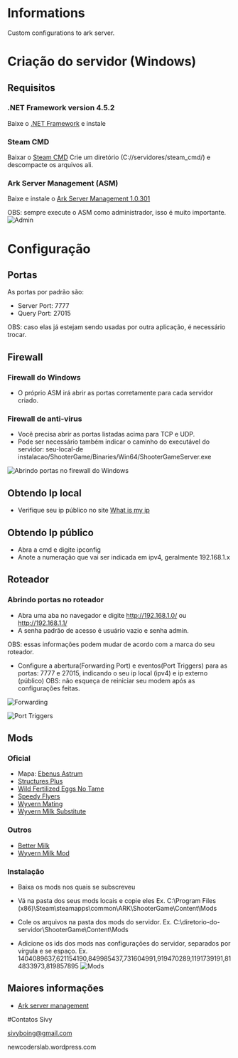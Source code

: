 # Informations
Custom configurations to ark server.

# Criação do servidor (Windows)
## Requisitos
### .NET Framework version 4.5.2
Baixe o [.NET Framework](https://l.facebook.com/l.php?u=https%3A%2F%2Fwww.microsoft.com%2Fpt-br%2Fdownload%2Fconfirmation.aspx%3Fid%3D42642%26fbclid%3DIwAR2QHpRW9fByXXdRUr8BSX2NbsqWVTxr5W7yAOH8IGQ2RNOWwUKixOqWpEo&h=AT25dxDYeuHz96gg54plmVv0zFZr7VXfGsQmj8TYWnjePlktEMKFquHC984jbAk-Ef91mUo-wXlBmEqITWu2l6uPOBIOE4KU06gqxFxIAa25e4mUFWGpgaDcURGcFcCtN60L) e instale

### Steam CMD
Baixar o [Steam CMD](https://arkservermanager.s3.amazonaws.com/release/latest.zip)
Crie um diretório (C://servidores/steam_cmd/) e descompacte os arquivos ali.

### Ark Server Management (ASM)
Baixe e instale o [Ark Server Management 1.0.301](http://arkservermanager.s3.amazonaws.com/release/ArkServerManager_1.0.301.zip)

OBS: sempre execute o ASM como administrador, isso é muito importante.
![Admin](https://i.imgur.com/d1DigPX.png) 


# Configuração
## Portas
As portas por padrão são:
* Server Port: 7777
* Query Port: 27015

OBS: caso elas já estejam sendo usadas por outra aplicação, é necessário trocar.


## Firewall
### Firewall do Windows
* O próprio ASM irá abrir as portas corretamente para cada servidor criado.

### Firewall de anti-virus
* Você precisa abrir as portas listadas acima para TCP e UDP.
* Pode ser necessário também indicar o caminho do executável do servidor: seu-local-de instalacao/ShooterGame/Binaries/Win64/ShooterGameServer.exe
 
![Abrindo portas no firewall do Windows](https://i.imgur.com/gWUcQbZ.png)


## Obtendo Ip local
* Verifique seu ip público no site [What is my ip](https://www.whatismyip.com/what-is-my-public-ip-address/)


## Obtendo Ip público
* Abra a cmd e digite ipconfig
* Anote a numeração que vai ser indicada em ipv4, geralmente 192.168.1.x


## Roteador
### Abrindo portas no roteador
* Abra uma aba no navegador e digite http://192.168.1.0/ ou http://192.168.1.1/
* A senha padrão de acesso é usuário vazio e senha admin.

OBS: essas informações podem mudar de acordo com a marca do seu roteador.
* Configure a abertura(Forwarding Port) e eventos(Port Triggers) para as portas: 7777 e 27015, indicando o seu ip local (ipv4) e ip externo (público)
OBS: não esqueça de reiniciar seu modem após as configurações feitas.

![Forwarding](https://i.imgur.com/CGoNP7n.png)

![Port Triggers](https://i.imgur.com/KKW6EPU.png?raw=true)


## Mods
### Oficial
* Mapa: [Ebenus Astrum](https://steamcommunity.com/sharedfiles/filedetails/?id=916417001)
* [Structures Plus](https://steamcommunity.com/sharedfiles/filedetails/?id=731604991)
* [Wild Fertilized Eggs No Tame](https://steamcommunity.com/sharedfiles/filedetails/?id=1191739191)
* [Speedy Flyers](https://steamcommunity.com/sharedfiles/filedetails/?id=919470289)
* [Wyvern Mating](https://steamcommunity.com/sharedfiles/filedetails/?id=814833973)
* [Wyvern Milk Substitute](https://steamcommunity.com/sharedfiles/filedetails/?id=819857895)


### Outros
* [Better Milk](https://steamcommunity.com/sharedfiles/filedetails/?id=770949087)
* [Wyvern Milk Mod](https://steamcommunity.com/sharedfiles/filedetails/?id=878539458)

### Instalação
* Baixa os mods nos quais se subscreveu

* Vá na pasta dos seus mods locais e copie eles
Ex. C:\Program Files (x86)\Steam\steamapps\common\ARK\ShooterGame\Content\Mods
 
* Cole os arquivos na pasta dos mods do servidor.
Ex. C:\diretorio-do-servidor\ShooterGame\Content\Mods

* Adicione os ids dos mods nas configurações do servidor, separados por vírgula e se espaço. 
Ex. 1404089637,621154190,849985437,731604991,919470289,1191739191,814833973,819857895
![Mods](https://i.imgur.com/e3kNfZ8.png)


## Maiores informações
* [Ark server management](http://arkservermanager.freeforums.net/thread/4/installation-ark-server-manager)


#Contatos
Sivy

sivyboing@gmail.com

newcoderslab.wordpress.com
